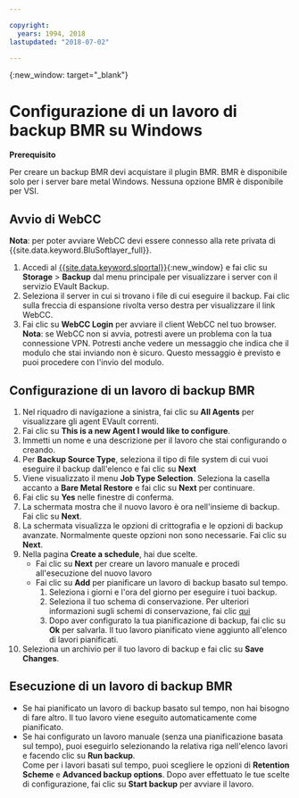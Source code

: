 ```yaml
---

copyright:
  years: 1994, 2018
lastupdated: "2018-07-02"

---
```

{:new_window: target="_blank"}

# Configurazione di un lavoro di backup BMR su Windows

**Prerequisito**

Per creare un backup BMR devi acquistare il plugin BMR. BMR è disponibile solo per i server bare metal Windows. Nessuna opzione BMR è disponibile per VSI.

## Avvio di WebCC
**Nota**: per poter avviare WebCC devi essere connesso alla rete privata di {{site.data.keyword.BluSoftlayer_full}}.
1. Accedi al [{{site.data.keyword.slportal}}](https://control.softlayer.com/){:new_window} e fai clic su **Storage** > **Backup** dal menu principale per visualizzare i server con il servizio EVault Backup. 
2. Seleziona il server in cui si trovano i file di cui eseguire il backup. Fai clic sulla freccia di espansione rivolta verso destra per visualizzare il link WebCC.
4. Fai clic su **WebCC Login** per avviare il client WebCC nel tuo browser.
  **Nota**: se WebCC non si avvia, potresti avere un problema con la tua connessione VPN. Potresti anche vedere un messaggio che indica che il modulo che stai inviando non è sicuro. Questo messaggio è previsto e puoi procedere con l'invio del modulo.
  
## Configurazione di un lavoro di backup BMR

1. Nel riquadro di navigazione a sinistra, fai clic su **All Agents** per visualizzare gli agent EVault correnti.
2. Fai clic su **This is a new Agent I would like to configure**.
3. Immetti un nome e una descrizione per il lavoro che stai configurando o creando.
4. Per **Backup Source Type**, seleziona il tipo di file system di cui vuoi eseguire il backup dall'elenco e fai clic su **Next**
5. Viene visualizzato il menu **Job Type Selection**. Seleziona la casella accanto a **Bare Metal Restore** e fai clic su **Next** per continuare.
6. Fai clic su **Yes** nelle finestre di conferma.
7. La schermata mostra che il nuovo lavoro è ora nell'insieme di backup. Fai clic su **Next**.
8. La schermata visualizza le opzioni di crittografia e le opzioni di backup avanzate. Normalmente queste opzioni non sono necessarie. Fai clic su **Next**.   
9. Nella pagina **Create a schedule**, hai due scelte. 
   - Fai clic su **Next** per creare un lavoro manuale e procedi all'esecuzione del nuovo lavoro
   - Fai clic su **Add** per pianificare un lavoro di backup basato sul tempo. 
     1. Seleziona i giorni e l'ora del giorno per eseguire i tuoi backup. 
     2. Seleziona il tuo schema di conservazione. Per ulteriori informazioni sugli schemi di conservazione, fai clic [qui](evault-backup-faq.html)
     3. Dopo aver configurato la tua pianificazione di backup, fai clic su **Ok** per salvarla. Il tuo lavoro pianificato viene aggiunto all'elenco di lavori pianificati. 
10. Seleziona un archivio per il tuo lavoro di backup e fai clic su **Save Changes**.


## Esecuzione di un lavoro di backup BMR

  - Se hai pianificato un lavoro di backup basato sul tempo, non hai bisogno di fare altro. Il tuo lavoro viene eseguito automaticamente come pianificato.
  - Se hai configurato un lavoro manuale (senza una pianificazione basata sul tempo), puoi eseguirlo selezionando la relativa riga nell'elenco lavori e facendo clic su **Run backup**. <br/> Come per i lavori basati sul tempo, puoi scegliere le opzioni di **Retention Scheme** e **Advanced backup options**. Dopo aver effettuato le tue scelte di configurazione, fai clic su **Start backup** per avviare il lavoro.
